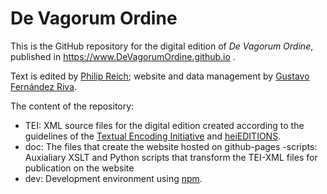 # De Vagorum Ordine

This is the GitHub repository for the digital edition of *De Vagorum Ordine*, published in https://www.DeVagorumOrdine.github.io . 

Text is edited by [Philip Reich](https://www.germanistik.uni-muenchen.de/personal/mediaevistik/wiss_mitarbeiter/reich/index.html); website and data management by [Gustavo Fernández Riva](https://orcid.org/0000-0002-2202-6354
).

The content of the repository:

- TEI: XML source files for the digital edition created according to the guidelines of the [Textual Encoding Initiative](https://tei-c.org/) and [heiEDITIONS](https://heieditions.github.io/). 
- doc: The files that create the website hosted on github-pages
-scripts: Auxialiary XSLT and Python scripts that transform the TEI-XML files for publication on the website
- dev: Development environment using [npm](https://en.wikipedia.org/wiki/Npm_\(software\)).